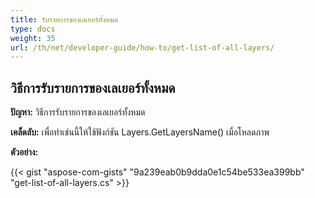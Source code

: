 ```yaml
---
title: รับรายการของเลเยอร์ทั้งหมด
type: docs
weight: 35
url: /th/net/developer-guide/how-to/get-list-of-all-layers/
---
```


## **วิธีการรับรายการของเลเยอร์ทั้งหมด**

**ปัญหา:** วิธีการรับรายการของเลเยอร์ทั้งหมด

**เคล็ดลับ:** เพื่อทำเช่นนี้ให้ใช้ฟังก์ชัน Layers.GetLayersName() เมื่อโหลดภาพ

**ตัวอย่าง:**

{{< gist "aspose-com-gists" "9a239eab0b9dda0e1c54be533ea399bb" "get-list-of-all-layers.cs" >}}
